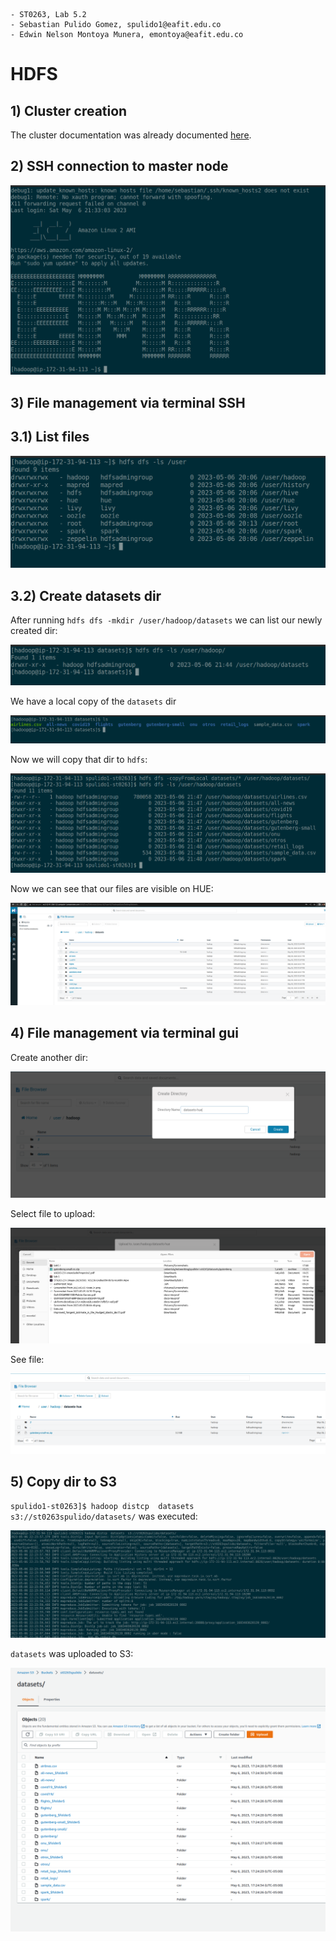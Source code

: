 ```
- ST0263, Lab 5.2
- Sebastian Pulido Gomez, spulido1@eafit.edu.co
- Edwin Nelson Montoya Munera, emontoya@eafit.edu.co
```

# HDFS

## 1) Cluster creation

The cluster documentation was already documented [here](README-51.md).

## 2) SSH connection to master node

![ssh](assets/5.2/ssh-connection.png)

## 3) File management via terminal SSH

## 3.1) List files

![ssh-list](assets/5.2/list-files.png)

## 3.2) Create datasets dir

After running `hdfs dfs -mkdir /user/hadoop/datasets` we can list our newly created dir:

![datasets](assets/5.2/datasets-ls.png)



We have a local copy of the `datasets` dir

![datasets-local](assets/5.2/local-datasets.png)

Now we will copy that dir to `hdfs`:


![hdfs-dirs](assets/5.2/copied-dirs.png)


Now we can see that our files are visible on HUE:

![hue-gui](assets/5.2/hue-gui2.png)


## 4) File management via terminal gui

Create another dir:

![create-gui](assets/5.2/create-dir-hue.png)

Select file to upload:

![create-gui](assets/5.2/select_files.png)

See file:

![uploaded-gui](assets/5.2/file-uploaded.png)


## 5) Copy dir to S3

`spulido1-st0263]$ hadoop distcp  datasets  s3://st0263spulido/datasets/` was executed:

![copy-s3](assets/5.2/cp-to-s3.png)


`datasets` was uploaded to S3:

![s3-dir](assets/5.2/s3-files.png)
